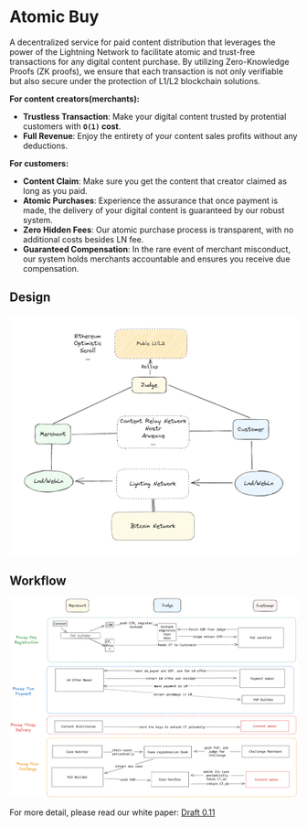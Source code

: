 # Atomic Buy

A decentralized service for paid content distribution that leverages the power of the Lightning Network to facilitate atomic and trust-free transactions for any digital content purchase. By utilizing Zero-Knowledge Proofs (ZK proofs), we ensure that each transaction is not only verifiable but also secure under the protection of L1/L2 blockchain solutions. 

**For content creators(merchants):**
- **Trustless Transaction**: Make your digital content trusted by protential customers with **`O(1)` cost**. 
- **Full Revenue**: Enjoy the entirety of your content sales profits without any deductions.

**For customers:**
- **Content Claim**: Make sure you get the content that creator claimed as long as you paid. 
- **Atomic Purchases**: Experience the assurance that once payment is made, the delivery of your digital content is guaranteed by our robust system.
- **Zero Hidden Fees**: Our atomic purchase process is transparent, with no additional costs besides LN fee.
- **Guaranteed Compensation**: In the rare event of merchant misconduct, our system holds merchants accountable and ensures you receive due compensation.

## Design 

![basic structure](./doc/structure.png)

## Workflow 
![basic workflow](./doc/design.png)

For more detail, please read our white paper: [Draft 0.11](./doc/design.md)


